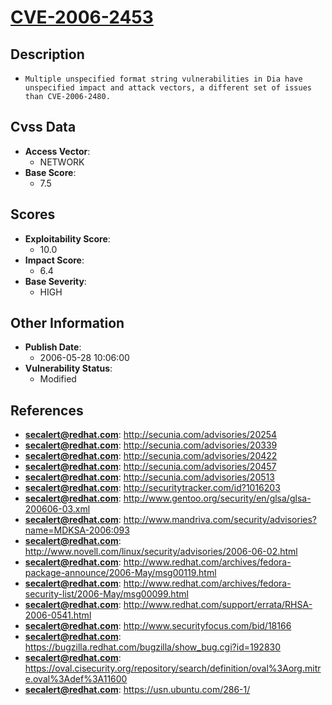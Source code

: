 
# [CVE-2006-2453](https://cve.mitre.org/cgi-bin/cvename.cgi?name=CVE-2006-2453)

## Description

- `Multiple unspecified format string vulnerabilities in Dia have unspecified impact and attack vectors, a different set of issues than CVE-2006-2480.`

## Cvss Data

- **Access Vector**:
  - NETWORK
- **Base Score**:
  - 7.5

## Scores

- **Exploitability Score**:
  - 10.0
- **Impact Score**:
  - 6.4
- **Base Severity**:
  - HIGH

## Other Information

- **Publish Date**:
  - 2006-05-28 10:06:00
- **Vulnerability Status**:
  - Modified

## References

- **secalert@redhat.com**: http://secunia.com/advisories/20254
- **secalert@redhat.com**: http://secunia.com/advisories/20339
- **secalert@redhat.com**: http://secunia.com/advisories/20422
- **secalert@redhat.com**: http://secunia.com/advisories/20457
- **secalert@redhat.com**: http://secunia.com/advisories/20513
- **secalert@redhat.com**: http://securitytracker.com/id?1016203
- **secalert@redhat.com**: http://www.gentoo.org/security/en/glsa/glsa-200606-03.xml
- **secalert@redhat.com**: http://www.mandriva.com/security/advisories?name=MDKSA-2006:093
- **secalert@redhat.com**: http://www.novell.com/linux/security/advisories/2006-06-02.html
- **secalert@redhat.com**: http://www.redhat.com/archives/fedora-package-announce/2006-May/msg00119.html
- **secalert@redhat.com**: http://www.redhat.com/archives/fedora-security-list/2006-May/msg00099.html
- **secalert@redhat.com**: http://www.redhat.com/support/errata/RHSA-2006-0541.html
- **secalert@redhat.com**: http://www.securityfocus.com/bid/18166
- **secalert@redhat.com**: https://bugzilla.redhat.com/bugzilla/show_bug.cgi?id=192830
- **secalert@redhat.com**: https://oval.cisecurity.org/repository/search/definition/oval%3Aorg.mitre.oval%3Adef%3A11600
- **secalert@redhat.com**: https://usn.ubuntu.com/286-1/
